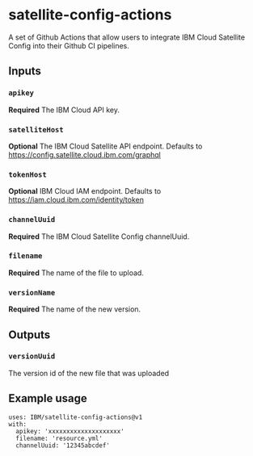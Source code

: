 # satellite-config-actions
A set of Github Actions that allow users to integrate IBM Cloud Satellite Config into their Github CI pipelines.

## Inputs

### `apikey`

**Required** The IBM Cloud API key.

### `satelliteHost`

**Optional** The IBM Cloud Satellite API endpoint. Defaults to https://config.satellite.cloud.ibm.com/graphql

### `tokenHost`

**Optional** IBM Cloud IAM endpoint. Defaults to https://iam.cloud.ibm.com/identity/token

### `channelUuid`

**Required** The IBM Cloud Satellite Config channelUuid.

### `filename`

**Required** The name of the file to upload.

### `versionName`

**Required** The name of the new version.

## Outputs

### `versionUuid`

The version id of the new file that was uploaded

## Example usage

```
uses: IBM/satellite-config-actions@v1
with:
  apikey: 'xxxxxxxxxxxxxxxxxxxx'
  filename: 'resource.yml'
  channelUuid: '12345abcdef'
```
